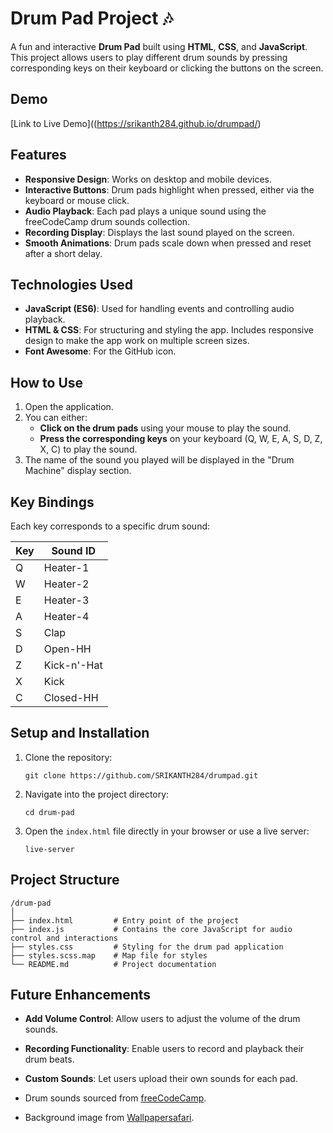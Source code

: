 

# Drum Pad Project 🎶

A fun and interactive **Drum Pad** built using **HTML**, **CSS**, and **JavaScript**. This project allows users to play different drum sounds by pressing corresponding keys on their keyboard or clicking the buttons on the screen.

## Demo
[Link to Live Demo]((https://srikanth284.github.io/drumpad/)

## Features

- **Responsive Design**: Works on desktop and mobile devices.
- **Interactive Buttons**: Drum pads highlight when pressed, either via the keyboard or mouse click.
- **Audio Playback**: Each pad plays a unique sound using the freeCodeCamp drum sounds collection.
- **Recording Display**: Displays the last sound played on the screen.
- **Smooth Animations**: Drum pads scale down when pressed and reset after a short delay.

## Technologies Used

- **JavaScript (ES6)**: Used for handling events and controlling audio playback.
- **HTML & CSS**: For structuring and styling the app. Includes responsive design to make the app work on multiple screen sizes.
- **Font Awesome**: For the GitHub icon.

## How to Use

1. Open the application.
2. You can either:
   - **Click on the drum pads** using your mouse to play the sound.
   - **Press the corresponding keys** on your keyboard (Q, W, E, A, S, D, Z, X, C) to play the sound.
3. The name of the sound you played will be displayed in the "Drum Machine" display section.

## Key Bindings

Each key corresponds to a specific drum sound:

| Key | Sound ID        |
| --- | --------------- |
| Q   | Heater-1        |
| W   | Heater-2        |
| E   | Heater-3        |
| A   | Heater-4        |
| S   | Clap            |
| D   | Open-HH         |
| Z   | Kick-n'-Hat     |
| X   | Kick            |
| C   | Closed-HH       |

## Setup and Installation

1. Clone the repository:
   ```
   git clone https://github.com/SRIKANTH284/drumpad.git
   ```
2. Navigate into the project directory:
   ```
   cd drum-pad
   ```
3. Open the `index.html` file directly in your browser or use a live server:
   ```
   live-server
   ```

## Project Structure

```
/drum-pad
│
├── index.html         # Entry point of the project
├── index.js           # Contains the core JavaScript for audio control and interactions
├── styles.css         # Styling for the drum pad application
├── styles.scss.map    # Map file for styles
└── README.md          # Project documentation
```

## Future Enhancements

- **Add Volume Control**: Allow users to adjust the volume of the drum sounds.
- **Recording Functionality**: Enable users to record and playback their drum beats.
- **Custom Sounds**: Let users upload their own sounds for each pad.



- Drum sounds sourced from [freeCodeCamp](https://www.freecodecamp.org/).
- Background image from [Wallpapersafari](https://cdn.wallpapersafari.com/0/82/bCVUo4.jpg).


